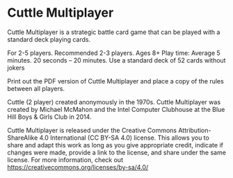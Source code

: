 # Cuttle Multiplayer
Cuttle Multiplayer is a strategic battle card game that can be played with a standard deck playing cards.

For 2-5 players.  Recommended 2-3 players.  Ages 8+
Play time: Average 5 minutes. 20 seconds – 20 minutes.
Use a standard deck of 52 cards without jokers

Print out the PDF version of Cuttle Multiplayer and place a copy of the rules between all players.

Cuttle (2 player) created anonymously in the 1970s.  Cuttle Multiplayer was created by Michael McMahon and the Intel Computer Clubhouse at the Blue Hill Boys & Girls Club in 2014.

Cuttle Multiplayer is released under the Creative Commons Attribution-ShareAlike 4.0 International (CC BY-SA 4.0) license.  This allows you to share and adapt this work as long as you give appropriate credit, indicate if changes were made, provide a link to the license, and share under the same license.  For more information, check out https://creativecommons.org/licenses/by-sa/4.0/
